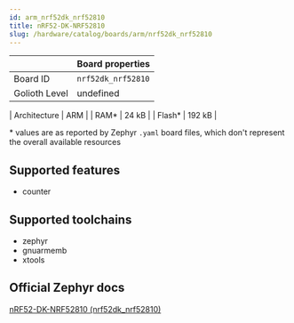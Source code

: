 ```yaml
---
id: arm_nrf52dk_nrf52810
title: nRF52-DK-NRF52810
slug: /hardware/catalog/boards/arm/nrf52dk_nrf52810
---
```


[//]: # (This is an auto-generated file, do not edit! Changes to it will be lost upon re-generation)



|                | Board properties     |
| -------------  | -------------------- |
| Board ID       | `nrf52dk_nrf52810` |
| Golioth Level  | undefined       |

| Architecture   | ARM |
| RAM*           | 24 kB |
| Flash*         | 192 kB |

\* values are as reported by Zephyr `.yaml` board files, which don't represent the overall available resources



## Supported features

* counter

## Supported toolchains

* zephyr
* gnuarmemb
* xtools

## Official Zephyr docs

[nRF52-DK-NRF52810 (nrf52dk_nrf52810)](https://docs.zephyrproject.org/latest/boards/arm/nrf52dk_nrf52810/doc/index.html)

